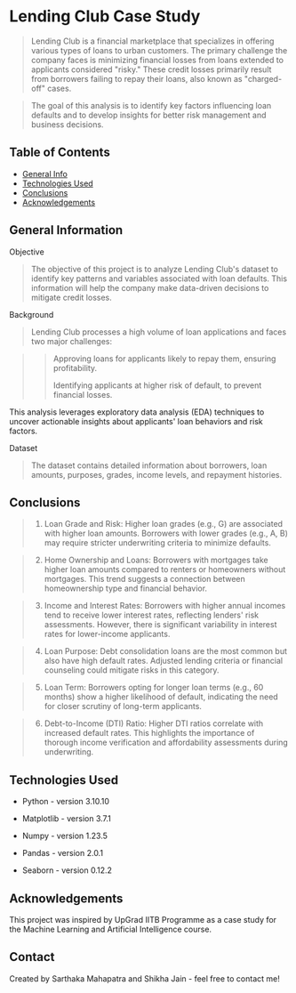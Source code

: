 # Lending Club Case Study
> Lending Club is a financial marketplace that specializes in offering various types of loans to urban customers. The primary challenge the company faces is minimizing financial losses from loans extended to applicants considered "risky." These credit losses primarily result from borrowers failing to repay their loans, also known as "charged-off" cases.

> The goal of this analysis is to identify key factors influencing loan defaults and to develop insights for better risk management and business decisions.


## Table of Contents
* [General Info](#general-information)
* [Technologies Used](#technologies-used)
* [Conclusions](#conclusions)
* [Acknowledgements](#acknowledgements)

<!-- You can include any other section that is pertinent to your problem -->

## General Information
Objective

>The objective of this project is to analyze Lending Club's dataset to identify key patterns and variables associated with loan defaults. This information will help the company make data-driven decisions to mitigate credit losses.

Background

>Lending Club processes a high volume of loan applications and faces two major challenges:

>>Approving loans for applicants likely to repay them, ensuring profitability.
>>
>>Identifying applicants at higher risk of default, to prevent financial losses.

This analysis leverages exploratory data analysis (EDA) techniques to uncover actionable insights about applicants' loan behaviors and risk factors.

Dataset

>The dataset contains detailed information about borrowers, loan amounts, purposes, grades, income levels, and repayment histories.

<!-- You don't have to answer all the questions - just the ones relevant to your project. -->

## Conclusions
>1. Loan Grade and Risk: Higher loan grades (e.g., G) are associated with higher loan amounts. Borrowers with lower grades (e.g., A, B) may require stricter underwriting criteria to minimize defaults.

>2. Home Ownership and Loans: Borrowers with mortgages take higher loan amounts compared to renters or homeowners without mortgages. This trend suggests a connection between homeownership type and financial behavior.

>3. Income and Interest Rates: Borrowers with higher annual incomes tend to receive lower interest rates, reflecting lenders' risk assessments. However, there is significant variability in interest rates for lower-income applicants.

>4. Loan Purpose: Debt consolidation loans are the most common but also have high default rates. Adjusted lending criteria or financial counseling could mitigate risks in this category.

>5. Loan Term: Borrowers opting for longer loan terms (e.g., 60 months) show a higher likelihood of default, indicating the need for closer scrutiny of long-term applicants.

>6. Debt-to-Income (DTI) Ratio: Higher DTI ratios correlate with increased default rates. This highlights the importance of thorough income verification and affordability assessments during underwriting.

<!-- You don't have to answer all the questions - just the ones relevant to your project. -->


## Technologies Used
* Python - version 3.10.10

* Matplotlib - version 3.7.1

* Numpy - version 1.23.5

* Pandas - version 2.0.1

* Seaborn - version 0.12.2

<!-- As the libraries versions keep on changing, it is recommended to mention the version of library used in this project -->

## Acknowledgements
This project was inspired by UpGrad IITB Programme as a case study for the Machine Learning and Artificial Intelligence course.


## Contact
Created by Sarthaka Mahapatra and Shikha Jain - feel free to contact me!


<!-- Optional -->
<!-- ## License -->
<!-- This project is open source and available under the [... License](). -->

<!-- You don't have to include all sections - just the one's relevant to your project -->
